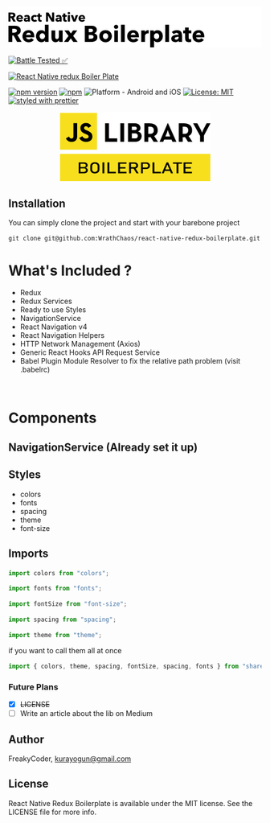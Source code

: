 <img alt="React Native Redux Boilerplate" src="https://github.com/WrathChaos/react-native-redux-boilerplate/blob/master/assets/logo.png" width="1050"/>


[![Battle Tested ✅](https://img.shields.io/badge/-Battle--Tested%20%E2%9C%85-03666e?style=for-the-badge)](https://github.com/WrathChaos/react-native-redux-boilerplate)


[![React Native redux Boiler Plate](https://img.shields.io/badge/-React%20Native%20redux%20Boilerplate-lightgrey?style=for-the-badge)](https://github.com/WrathChaos/react-native-redux-boilerplate)


[![npm version](https://img.shields.io/npm/v/react-native-redux-boilerplate.svg?style=for-the-badge)](https://www.npmjs.com/package/@freakycoder/react-native-redux-boilerplate)
[![npm](https://img.shields.io/npm/dt/react-native-redux-boilerplate.svg?style=for-the-badge)](https://www.npmjs.com/package/@freakycoder/react-native-redux-boilerplate)
![Platform - Android and iOS](https://img.shields.io/badge/platform-Android%20%7C%20iOS-blue.svg?style=for-the-badge)
[![License: MIT](https://img.shields.io/badge/License-MIT-green.svg?style=for-the-badge)](https://opensource.org/licenses/MIT)
[![styled with prettier](https://img.shields.io/badge/styled_with-prettier-ff69b4.svg?style=for-the-badge)](https://github.com/prettier/prettier)

<p align="center">
  <img alt="React Native Redux Boilerplate"
        src="https://github.com/WrathChaos/react-native-redux-boilerplate/blob/master/assets/Screenshots/JSLibraryBoilerplate.png" />
</p>

## Installation

You can simply clone the project and start with your barebone project

```
git clone git@github.com:WrathChaos/react-native-redux-boilerplate.git
```


# What's Included ? 

- Redux
- Redux Services
- Ready to use Styles
- NavigationService
- React Navigation v4
- React Navigation Helpers
- HTTP Network Management (Axios)
- Generic React Hooks API Request Service
- Babel Plugin Module Resolver to fix the relative path problem (visit .babelrc)

<br>

# Components

## NavigationService (Already set it up)

## Styles

- colors
- fonts
- spacing
- theme
- font-size


## Imports

```js
import colors from "colors";
```

```js
import fonts from "fonts";
```

```js
import fontSize from "font-size";
```

```js
import spacing from "spacing";
```

```js
import theme from "theme";
```

if you want to call them all at once

```js
import { colors, theme, spacing, fontSize, spacing, fonts } from "shared-styles/index";
```

### Future Plans

- [x] ~~LICENSE~~
- [ ] Write an article about the lib on Medium

## Author

FreakyCoder, kurayogun@gmail.com

## License

React Native Redux Boilerplate is available under the MIT license. See the LICENSE file for more info.

